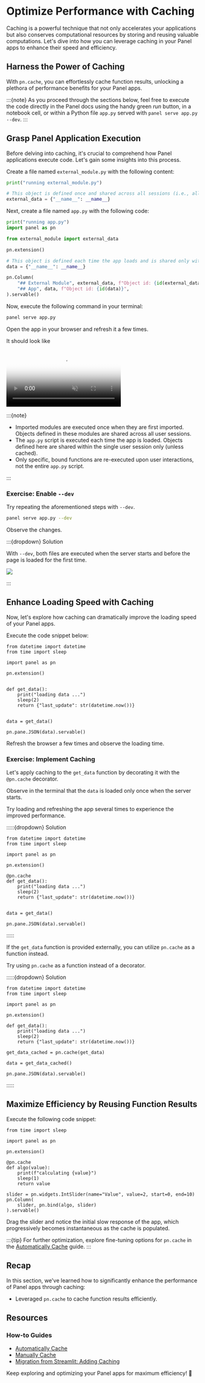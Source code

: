 # Optimize Performance with Caching

Caching is a powerful technique that not only accelerates your applications but also conserves computational resources by storing and reusing valuable computations. Let's dive into how you can leverage caching in your Panel apps to enhance their speed and efficiency.

## Harness the Power of Caching

With `pn.cache`, you can effortlessly cache function results, unlocking a plethora of performance benefits for your Panel apps.

:::{note}
As you proceed through the sections below, feel free to execute the code directly in the Panel docs using the handy green *run* button, in a notebook cell, or within a Python file `app.py` served with `panel serve app.py --dev`.
:::

## Grasp Panel Application Execution

Before delving into caching, it's crucial to comprehend how Panel applications execute code. Let's gain some insights into this process.

Create a file named `external_module.py` with the following content:

```python
print("running external_module.py")

# This object is defined once and shared across all sessions (i.e., all users)
external_data = {"__name__": __name__}
```

Next, create a file named `app.py` with the following code:

```python
print("running app.py")
import panel as pn

from external_module import external_data

pn.extension()

# This object is defined each time the app loads and is shared only within that session
data = {"__name__": __name__}

pn.Column(
    "## External Module", external_data, f"Object id: {id(external_data)}",
    "## App", data, f"Object id: {id(data)}",
).servable()
```

Now, execute the following command in your terminal:

```bash
panel serve app.py
```

Open the app in your browser and refresh it a few times.

It should look like

<video muted controls loop poster="https://assets.holoviz.org/panel/tutorials/page_load_end.png" style="max-height: 400px; max-width: 100%;">
    <source src="https://assets.holoviz.org/panel/tutorials/page_load.mp4" type="video/mp4">
    Your browser does not support the video tag.
</video>

:::{note}

- Imported modules are executed once when they are first imported. Objects defined in these modules are shared across all user sessions.
- The `app.py` script is executed each time the app is loaded. Objects defined here are shared within the single user session only (unless cached).
- Only specific, bound functions are re-executed upon user interactions, not the entire `app.py` script.

:::

### Exercise: Enable `--dev`

Try repeating the aforementioned steps with `--dev`.

```bash
panel serve app.py --dev
```

Observe the changes.

:::{dropdown} Solution

With `--dev`, both files are executed when the server starts and before the page is loaded for the first time.

<img src="https://assets.holoviz.org/panel/tutorials/page_load_end_autoreload.png"></img>

:::

## Enhance Loading Speed with Caching

Now, let's explore how caching can dramatically improve the loading speed of your Panel apps.

Execute the code snippet below:

```{pyodide}
from datetime import datetime
from time import sleep

import panel as pn

pn.extension()


def get_data():
    print("loading data ...")
    sleep(2)
    return {"last_update": str(datetime.now())}


data = get_data()

pn.pane.JSON(data).servable()
```

Refresh the browser a few times and observe the loading time.

### Exercise: Implement Caching

Let's apply caching to the `get_data` function by decorating it with the `@pn.cache` decorator.

Observe in the terminal that the `data` is loaded only once when the server starts.

Try loading and refreshing the app several times to experience the improved performance.

:::::{dropdown} Solution

```{pyodide}
from datetime import datetime
from time import sleep

import panel as pn

pn.extension()

@pn.cache
def get_data():
    print("loading data ...")
    sleep(2)
    return {"last_update": str(datetime.now())}


data = get_data()

pn.pane.JSON(data).servable()
```

:::::

If the `get_data` function is provided externally, you can utilize `pn.cache` as a function instead.

Try using `pn.cache` as a function instead of a decorator.

:::::{dropdown} Solution

```{pyodide}
from datetime import datetime
from time import sleep

import panel as pn

pn.extension()

def get_data():
    print("loading data ...")
    sleep(2)
    return {"last_update": str(datetime.now())}

get_data_cached = pn.cache(get_data)

data = get_data_cached()

pn.pane.JSON(data).servable()
```

:::::

## Maximize Efficiency by Reusing Function Results

Execute the following code snippet:

```{pyodide}
from time import sleep

import panel as pn

pn.extension()

@pn.cache
def algo(value):
    print(f"calculating {value}")
    sleep(1)
    return value

slider = pn.widgets.IntSlider(name="Value", value=2, start=0, end=10)
pn.Column(
    slider, pn.bind(algo, slider)
).servable()
```

Drag the slider and notice the initial slow response of the app, which progressively becomes instantaneous as the cache is populated.

:::{tip}
For further optimization, explore fine-tuning options for `pn.cache` in the [Automatically Cache](../../how_to/caching/memoization.md) guide.
:::

## Recap

In this section, we've learned how to significantly enhance the performance of Panel apps through caching:

- Leveraged `pn.cache` to cache function results efficiently.

## Resources

### How-to Guides

- [Automatically Cache](../../how_to/caching/memoization.md)
- [Manually Cache](../../how_to/caching/manual.md)
- [Migration from Streamlit: Adding Caching](../../how_to/streamlit_migration/caching.md)

Keep exploring and optimizing your Panel apps for maximum efficiency! 🚀

